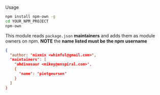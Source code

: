 Usage

```sh
npm install npm-own -g
cd YOUR_NPM_PROJECT
npm-own
```

This module reads `package.json` **maintainers** and adds them as module owners on npm.
**NOTE** the **name listed must be the npm username**

```json
{
  "author: "mixmix <whimful@gmail.com>",
  "maintainers": [
    "ahdinosaur <mikey@enspiral.com>",
    { 
      "name": "pietgeursen"
    }
  ]
}
```


